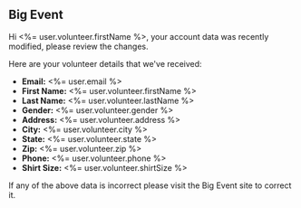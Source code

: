 ## Big Event

Hi <%= user.volunteer.firstName %>, your account data was recently modified,
please review the changes.

Here are your volunteer details that we've received:

 - **Email:** <%= user.email %>
 - **First Name:** <%= user.volunteer.firstName %>
 - **Last Name:** <%= user.volunteer.lastName %>
 - **Gender:** <%= user.volunteer.gender %>
 - **Address:** <%= user.volunteer.address %>
 - **City:** <%= user.volunteer.city %>
 - **State:** <%= user.volunteer.state %>
 - **Zip:** <%= user.volunteer.zip %>
 - **Phone:** <%= user.volunteer.phone %>
 - **Shirt Size:** <%= user.volunteer.shirtSize %>

If any of the above data is incorrect please visit the Big Event site to correct
it.
